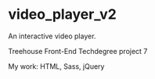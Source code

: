 # video_player_v2

An interactive video player.

Treehouse Front-End Techdegree project 7

My work: HTML, Sass, jQuery

